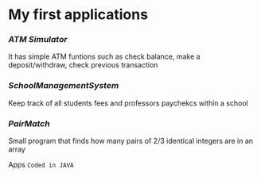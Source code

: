 # My first applications

### *ATM Simulator*
It has simple ATM funtions such as check balance, make a deposit/withdraw, check previous transaction

### *SchoolManagementSystem*
Keep track of all students fees and professors paychekcs within a school

### *PairMatch*
Small program that finds how many pairs of 2/3 identical integers are in an array

Apps `Coded in JAVA`